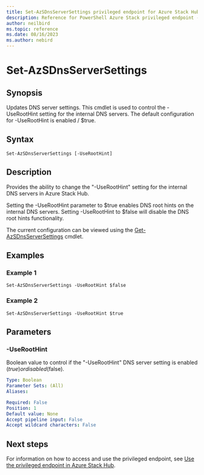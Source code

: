 ```yaml
---
title: Set-AzSDnsServerSettings privileged endpoint for Azure Stack Hub
description: Reference for PowerShell Azure Stack privileged endpoint - Set-AzSDnsServerSettings
author: neilbird
ms.topic: reference
ms.date: 08/16/2023
ms.author: nebird
---
```


# Set-AzSDnsServerSettings

## Synopsis

Updates DNS server settings. This cmdlet is used to control the -UseRootHint setting for the internal DNS servers. The default configuration for -UseRootHint is enabled / $true.

## Syntax

```
Set-AzSDnsServerSettings [-UseRootHint]
```

## Description

Provides the ability to change the "-UseRootHint" setting for the internal DNS servers in Azure Stack Hub.

Setting the -UseRootHint parameter to $true enables DNS root hints on the internal DNS servers. Setting -UseRootHint to $false will disable the DNS root hints functionality.

The current configuration can be viewed using the [Get-AzSDnsServerSettings](get-azsdnsserversettings.md) cmdlet.

## Examples

### Example 1

```
Set-AzSDnsServerSettings -UseRootHint $false
```

### Example 2

```
Set-AzSDnsServerSettings -UseRootHint $true
```

## Parameters

### -UseRootHint

Boolean value to control if the "-UseRootHint" DNS server setting is enabled ($true) or disabled ($false).

```yaml
Type: Boolean
Parameter Sets: (All)
Aliases:

Required: False
Position: 1
Default value: None
Accept pipeline input: False
Accept wildcard characters: False
```

## Next steps

For information on how to access and use the privileged endpoint, see [Use the privileged endpoint in Azure Stack Hub](../../operator/azure-stack-privileged-endpoint.md).
